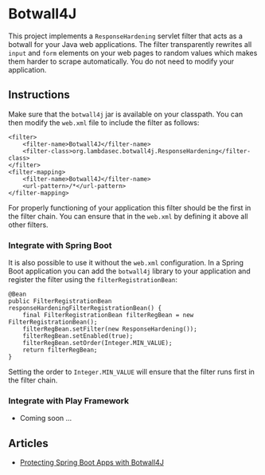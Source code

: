 # Botwall4J

This project implements a `ResponseHardening` servlet filter that acts as a botwall for your Java web applications. The filter transparently rewrites all `input` and `form` elements on your web pages to random values which makes them harder to scrape automatically. You do not need to modify your application.

## Instructions 

Make sure that the `botwall4j` jar is available on your classpath. You can then modify the `web.xml` file to include the filter as follows:

```
<filter>
    <filter-name>Botwall4J</filter-name>
    <filter-class>org.lambdasec.botwall4j.ResponseHardening</filter-class>
</filter>
<filter-mapping>
    <filter-name>Botwall4J</filter-name>
    <url-pattern>/*</url-pattern>
</filter-mapping>
```

For properly functioning of your application this filter should be the first in the filter chain. You can ensure that in the `web.xml` by defining it above all other filters.

### Integrate with Spring Boot

It is also possible to use it without the `web.xml` configuration. In a Spring Boot application you can add the `botwall4j` library to your application and register the filter using the `filterRegistrationBean`:

```
@Bean
public FilterRegistrationBean responseHardeningFilterRegistrationBean() {
    final FilterRegistrationBean filterRegBean = new FilterRegistrationBean();
    filterRegBean.setFilter(new ResponseHardening());
    filterRegBean.setEnabled(true);
    filterRegBean.setOrder(Integer.MIN_VALUE);
    return filterRegBean;
}
```

Setting the order to `Integer.MIN_VALUE` will ensure that the filter runs first in the filter chain.

### Integrate with Play Framework

- Coming soon ...

## Articles

- [Protecting Spring Boot Apps with Botwall4J](https://lambdasec.github.io/Protecting-Spring-Boot-Apps-with-Botwall4J/)
